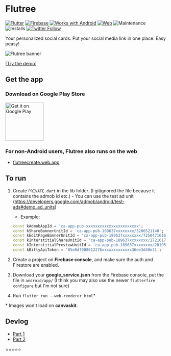 # Flutree

[![Flutter](https://img.shields.io/badge/Flutter-%2302569B.svg?style=flat-square&logo=Flutter&logoColor=white)](https://flutter.dev/)
[![Firebase](https://img.shields.io/badge/Firebase-FFA000?style=flat-square&logo=Firebase&logoColor=white)](https://firebase.google.com/)
[![Works with Android](https://img.shields.io/badge/Works_with-Android-green?style=flat-square)](https://play.google.com/store/apps/details?id=com.iqmal.linktreeflutter&utm_source=Github&pcampaignid=pcampaignidMKT-Other-global-all-co-prtnr-py-PartBadge-Mar2515-1)
[![Web](https://img.shields.io/badge/Available_on-Web-blue?style=flat-square)](https://flutreecreate.web.app/#/)
![Maintenance](https://img.shields.io/maintenance/yes/2022?style=flat-square)
![Installs](https://img.shields.io/badge/installs-54k+-orange)
[![Twitter Follow](https://img.shields.io/twitter/follow/iqfareez?label=Follow&style=social)](https://twitter.com/iqfareez)

Your personalized social cards. Put your social media link in one place. Easy peasy!

![Flutree banner](https://imgur.com/fYHFTpy.png)

[[Try the demo](https://flutree.web.app/NWfLo)]

## Get the app

### Download on Google Play Store

<a href='https://play.google.com/store/apps/details?id=com.iqmal.linktreeflutter&utm_source=Github&pcampaignid=pcampaignidMKT-Other-global-all-co-prtnr-py-PartBadge-Mar2515-1'><img alt='Get it on Google Play' src='https://play.google.com/intl/en_us/badges/static/images/badges/en_badge_web_generic.png' height=120/></a>

### For non-Android users, Flutree also runs on the web

- [flutreecreate.web.app](https://flutreecreate.web.app)

## To run

1. Create `PRIVATE.dart` in the lib folder. (I gitignored the file because it contains the admob id etc.) - You can use the test ad unit (https://developers.google.com/admob/android/test-ads#demo_ad_units)

   - Example:

   ```dart
   const kAdmobAppId = 'ca-app-pub-xxxxxxxxxxxxxxxxxxxxxxx';
   const kShareBannerUnitId = 'ca-app-pub-189637xxxxxxxx/3206521140';
   const kEditPageBannerUnitId = 'ca-app-pub-189637xxxxxxxx/7250471616';
   const kInterstitialShareUnitId = 'ca-app-pub-189637xxxxxxxx/1721617881';
   const kInterstitialPreviewUnitId = 'ca-app-pub-189637xxxxxxxx/2819569063';
   const kBitlyApiToken = '85e8df908612276xxxxxxxxxxxxx36ee3d40e31';

   ```

2. Create a project on **Firebase console**, and make sure the auth and Firestore are enabled.
3. Download your **google_service.json** from the Firebase console, put the file in `android/app/` (I think you may also use the newer `flutterfire configure` but I'm not sure)
4. Run `flutter run --web-renderer html`\*

\* Images won't load on **canvaskit**.

## Devlog

- [Part 1](https://www.instagram.com/s/aGlnaGxpZ2h0OjE4MTUzMDA3Njg0MTgyODA3)
- [Part 2](https://www.instagram.com/s/aGlnaGxpZ2h0OjE3ODg1MzE2ODMzMjE5MDg5)

:star::star::star::star::star:
